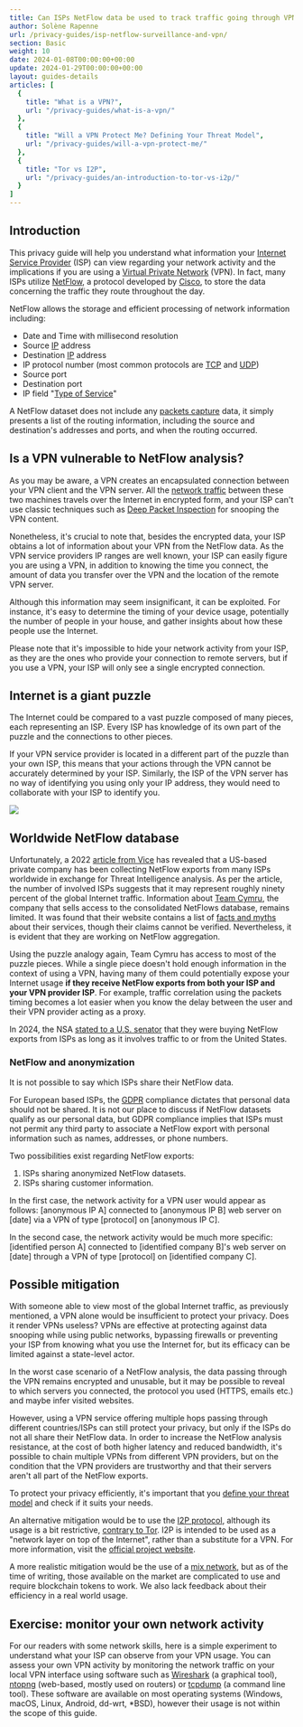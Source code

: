 ```yaml
---
title: Can ISPs NetFlow data be used to track traffic going through VPNs?
author: Solène Rapenne
url: /privacy-guides/isp-netflow-surveillance-and-vpn/
section: Basic
weight: 10
date: 2024-01-08T00:00:00+00:00
update: 2024-01-29T00:00:00+00:00
layout: guides-details
articles: [
  {
    title: "What is a VPN?",
    url: "/privacy-guides/what-is-a-vpn/"
  },
  {
    title: "Will a VPN Protect Me? Defining Your Threat Model",
    url: "/privacy-guides/will-a-vpn-protect-me/"
  },
  {
    title: "Tor vs I2P",
    url: "/privacy-guides/an-introduction-to-tor-vs-i2p/"
  }
]
---
```

## Introduction

This privacy guide will help you understand what information your [Internet Service Provider][isp] (ISP) can view regarding your network activity and the implications if you are using a [Virtual Private Network][what_is] (VPN). In fact, many ISPs utilize [NetFlow][netflow], a protocol developed by [Cisco][cisco], to store the data concerning the traffic they route throughout the day.

NetFlow allows the storage and efficient processing of network information including:

- Date and Time with millisecond resolution
- Source [IP][ip] address
- Destination [IP][ip] address
- IP protocol number (most common protocols are [TCP][tcp] and [UDP][udp])
- Source port
- Destination port
- IP field "[Type of Service][ToS]"

A NetFlow dataset does not include any [packets capture][pcap] data, it simply presents a list of the routing information, including the source and destination's addresses and ports, and when the routing occurred.

## Is a VPN vulnerable to NetFlow analysis?

As you may be aware, a VPN creates an encapsulated connection between your VPN client and the VPN server. All the [network traffic][network] between these two machines travels over the Internet in encrypted form, and your ISP can't use classic techniques such as [Deep Packet Inspection][dpi] for snooping the VPN content.

Nonetheless, it's crucial to note that, besides the encrypted data, your ISP obtains a lot of information about your VPN from the NetFlow data. As the VPN service providers IP ranges are well known, your ISP can easily figure you are using a VPN, in addition to knowing the time you connect, the amount of data you transfer over the VPN and the location of the remote VPN server.

Although this information may seem insignificant, it can be exploited. For instance, it's easy to determine the timing of your device usage, potentially the number of people in your house, and gather insights about how these people use the Internet.

Please note that it's impossible to hide your network activity from your ISP, as they are the ones who provide your connection to remote servers, but if you use a VPN, your ISP will only see a single encrypted connection.

## Internet is a giant puzzle

The Internet could be compared to a vast puzzle composed of many pieces, each representing an ISP. Every ISP has knowledge of its own part of the puzzle and the connections to other pieces.

If your VPN service provider is located in a different part of the puzzle than your own ISP, this means that your actions through the VPN cannot be accurately determined by your ISP. Similarly, the ISP of the VPN server has no way of identifying you using only your IP address, they would need to collaborate with your ISP to identify you.

![](/img/diagram-vpn-transit.png)

## Worldwide NetFlow database

Unfortunately, a 2022 [article from Vice][Augury] has revealed that a US-based private company has been collecting NetFlow exports from many ISPs worldwide in exchange for Threat Intelligence analysis. As per the article, the number of involved ISPs suggests that it may represent roughly ninety percent of the global Internet traffic. Information about [Team Cymru][cymru], the company that sells access to the consolidated NetFlows database, remains limited. It was found that their website contains a list of [facts and myths][cymru_facts] about their services, though their claims cannot be verified. Nevertheless, it is evident that they are working on NetFlow aggregation.

Using the puzzle analogy again, Team Cymru has access to most of the puzzle pieces. While a single piece doesn't hold enough information in the context of using a VPN, having many of them could potentially expose your Internet usage **if they receive NetFlow exports from both your ISP and your VPN provider ISP**. For example, traffic correlation using the packets timing becomes a lot easier when you know the delay between the user and their VPN provider acting as a proxy.

In 2024, the NSA [stated to a U.S. senator][senate] that they were buying NetFlow exports from ISPs as long as it involves traffic to or from the United States.

### NetFlow and anonymization

It is not possible to say which ISPs share their NetFlow data.

For European based ISPs, the [GDPR][gdpr] compliance dictates that personal data should not be shared. It is not our place to discuss if NetFlow datasets qualify as our personal data, but GDPR compliance implies that ISPs must not permit any third party to associate a NetFlow export with personal information such as names, addresses, or phone numbers.

Two possibilities exist regarding NetFlow exports:

1. ISPs sharing anonymized NetFlow datasets.
2. ISPs sharing customer information.

In the first case, the network activity for a VPN user would appear as follows: [anonymous IP A] connected to [anonymous IP B] web server on [date] via a VPN of type [protocol] on [anonymous IP C].

In the second case, the network activity would be much more specific: [identified person A] connected to [identified company B]'s web server on [date] through a VPN of type [protocol] on [identified company C].

## Possible mitigation

With someone able to view most of the global Internet traffic, as previously mentioned, a VPN alone would be insufficient to protect your privacy. Does it render VPNs useless? VPNs are effective at protecting against data snooping while using public networks, bypassing firewalls or preventing your ISP from knowing what you use the Internet for, but its efficacy can be limited against a state-level actor.

In the worst case scenario of a NetFlow analysis, the data passing through the VPN remains encrypted and unusable, but it may be possible to reveal to which servers you connected, the protocol you used (HTTPS, emails etc.) and maybe infer visited websites.

However, using a VPN service offering multiple hops passing through different countries/ISPs can still protect your privacy, but only if the ISPs do not all share their NetFlow data. In order to increase the NetFlow analysis resistance, at the cost of both higher latency and reduced bandwidth, it's possible to chain multiple VPNs from different VPN providers, but on the condition that the VPN providers are trustworthy and that their servers aren't all part of the NetFlow exports.

To protect your privacy efficiently, it's important that you [define your threat model][threat_model] and check if it suits your needs.

An alternative mitigation would be to use the [I2P protocol][i2p_wiki], although its usage is a bit restrictive, [contrary to Tor][tor_vs_i2p]. I2P is intended to be used as a "network layer on top of the Internet", rather than a substitute for a VPN. For more information, visit the [official project website][i2p].

A more realistic mitigation would be the use of a [mix network](https://www.ivpn.net/privacy-guides/adversaries-and-anonymity-systems-the-basics/#anonymity-systems), but as of the time of writing, those available on the market are complicated to use and require blockchain tokens to work. We also lack feedback about their efficiency in a real world usage.

## Exercise: monitor your own network activity

For our readers with some network skills, here is a simple experiment to understand what your ISP can observe from your VPN usage. You can assess your own VPN activity by monitoring the network traffic on your local VPN interface using software such as [Wireshark][wireshark] (a graphical tool), [ntopng][ntopng] (web-based, mostly used on routers) or [tcpdump][tcpdump] (a command line tool). These software are available on most operating systems (Windows, macOS, Linux, Android, dd-wrt, *BSD), however their usage is not within the scope of this guide.

[isp]: https://en.wikipedia.org/wiki/Internet_service_provider
[netflow]: https://en.wikipedia.org/wiki/NetFlow
[network]: https://en.wikipedia.org/wiki/Network_traffic
[dpi]: https://www.fortinet.com/resources/cyberglossary/dpi-deep-packet-inspection
[wireshark]: https://www.wireshark.org/
[tcpdump]: https://en.wikipedia.org/wiki/Tcpdump
[ntopng]: https://www.ntop.org/products/traffic-analysis/ntop/
[tcp]: https://en.wikipedia.org/wiki/Transmission_Control_Protocol
[udp]: https://en.wikipedia.org/wiki/User_Datagram_Protocol
[ip]: https://en.wikipedia.org/wiki/IP_address
[ToS]: https://en.wikipedia.org/wiki/Type_of_service
[Augury]: https://www.vice.com/en/article/y3pnkw/us-military-bought-mass-monitoring-augury-team-cymru-browsing-email-data
[pcap]: https://en.wikipedia.org/wiki/Pcap
[i2p_wiki]: https://en.wikipedia.org/wiki/I2P
[i2p]: https://geti2p.net/en/about/intro
[tor_vs_i2p]: https://www.ivpn.net/privacy-guides/an-introduction-to-tor-vs-i2p/
[cisco]: https://www.cisco.com/
[cymru]: https://www.team-cymru.com/
[what_is]: https://www.ivpn.net/privacy-guides/what-is-a-vpn/
[threat_model]: https://www.ivpn.net/privacy-guides/will-a-vpn-protect-me/
[cymru_facts]: https://www.team-cymru.com/post/team-cymru-myth-vs-fact
[gdpr]: https://en.wikipedia.org/wiki/General_Data_Protection_Regulation
[senate]: https://www.wyden.senate.gov/news/press-releases/wyden-releases-documents-confirming-the-nsa-buys-americans-internet-browsing-records-calls-on-intelligence-community-to-stop-buying-us-data-obtained-unlawfully-from-data-brokers-violating-recent-ftc-order
